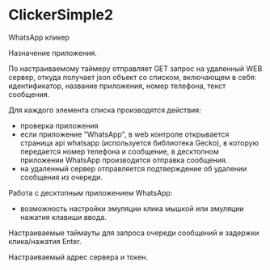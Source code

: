 # ClickerSimple2
WhatsApp кликер


Назначение приложения.

По настраиваемому таймеру отправляет GET запрос на удаленный WEB сервер, откуда получает json объект со списком, включающем в себя:
идентификатор, название приложения, номер телефона, текст сообщения.

Для каждого элемента списка производятся действия:

- проверка приложения
- если приложение "WhatsApp", в web контроле открывается страница api whatsapp (используется библиотека Gecko), в которую передается
номер телефона и сообщение, в десктопном приложении WhatsApp производится отправка сообщения.
- на удаленный сервер отправляется подтверждение об удалении сообщения из очереди.

Работа с десктопным приложением WhatsApp:
- возможность настройки эмуляции клика мышкой или эмуляции нажатия клавиши ввода.

Настраиваемые таймауты для запроса очереди сообщений и задержки клика/нажатия Enter.

Настраиваемый адрес сервера и токен.
